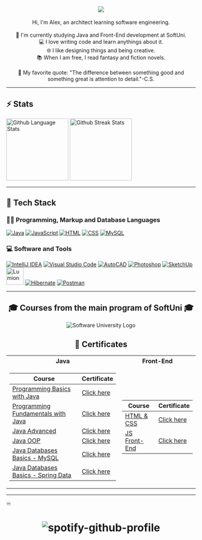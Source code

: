 <h2 align="center">
    <img src="https://readme-typing-svg.demolab.com?font=JetBrains+Mono&weight=435&size=30&pause=1000&color=006AFF&center=true&vCenter=true&width=435&lines=Hello+world!" />
</h2>

<p align="center">Hi, I'm Alex, an architect learning software engineering. 
    <br>
    <br>
    🔬 I'm currently studying Java and Front-End development at SoftUni.
    <br>
    💻 I love writing code and learn anythings about it.
    <br>
    🌐 I like designing things and being creative.
    <br>
    📚 When I am free, I read fantasy and fiction novels.
    <br>
    <br>
    📐 Мy favorite quote: "The difference between something good and something great is attention to detail."-C.S.
</p>
    
<hr>

<h2 align="left">⚡ Stats</h2>

<p align="left">
    <img height="165em align="center" src="https://github-readme-stats.vercel.app/api/top-langs/?username=aChaushev&layout=compact&theme=transparent&hide_border=true" alt="Github Language Stats" />
    <img height="165em align="center" src="https://streak-stats.demolab.com?user=aChaushev&theme=transparent&hide_border=true" alt="Github Streak Stats" /> 
</p>

<hr>

<h2 align="left">💫 Tech Stack</h2>
 <h3>👨‍💻 Programming, Markup and Database Languages</h3>
<p align="left">
  <a href="https://www.java.com/en/"><img src="https://skillicons.dev/icons?i=java" alt="Java" /></a>
  <a href="https://developer.mozilla.org/en-US/docs/Web/JavaScript"><img src="https://skillicons.dev/icons?i=js" alt="JavaScript" /></a>
  <a href="https://developer.mozilla.org/en-US/docs/Web/HTML"><img src="https://skillicons.dev/icons?i=html" alt="HTML" /></a>
  <a href="https://developer.mozilla.org/en-US/docs/Web/CSS"><img src="https://skillicons.dev/icons?i=css"  alt="CSS" /></a>
  <a href="https://www.mysql.com/"><img src="https://skillicons.dev/icons?i=mysql"  alt="MySQL" /></a>
</p>
   <h3>💻 Software and Tools</h3>
<p align="left">
  <a href="https://www.jetbrains.com/idea/"><img src="https://skillicons.dev/icons?i=idea" alt="IntelliJ IDEA" /></a> 
  <a href="https://code.visualstudio.com/"><img src="https://skillicons.dev/icons?i=vscode"  alt="Visual Studio Code" /></a> 
  <a href="https://www.autodesk.com/products/autocad/overview?term=1-YEAR&tab=subscription"><img src="https://skillicons.dev/icons?i=autocad" alt="AutoCAD" /></a> 
  <a href="https://www.adobe.com/products/photoshop.html"><img src="https://skillicons.dev/icons?i=ps" alt="Photoshop" /></a> 
  <a href="https://www.sketchup.com/"><img src="https://skillicons.dev/icons?i=sketchup" alt="SketchUp" /></a> 
  <a href="https://lumion.com/"><img width="46" src="https://designshop.hu/_assets/img/upload/big_262.jpg" alt="Lumion" /></a>
  <a href="https://hibernate.org/"><img src="https://skillicons.dev/icons?i=hibernate"  alt="Hibernate" /></a>
  <a href="https://www.postman.com/"><img src="https://skillicons.dev/icons?i=postman"  alt="Postman" /></a>
<!--   <a href="https://www.canva.com/"><img width="48" src="https://github.com/marwin1991/profile-technology-icons/assets/136815194/02494c7c-de6a-43a6-9293-6369696842ed" alt="Canva" /></a> -->  
</p>

<hr>

<h2 align="center">🎓 Courses from the main program of SoftUni 🎓</h2>

<p align="center">
<img src="https://codeweek-s3.s3.amazonaws.com/event_picture/SoftUni-Logo-Flat.png" alt="Software University Logo" />
</p>
  
<h2 align="center">📑 Certificates</h2>

<table align="center">
  <tr>
    <th> Java </th>
    <th> Front-End </th>
  </tr>
  
  <tr>
  <td>
    
  | **Course**                                                            | **Certificate**                                            |
  | --------------------------------------------------------------------- | ---------------------------------------------------------- |
  | <a href="https://softuni.bg/trainings/3868/programming-basics-with-java-september-2022"> Programming Basics with Java </a>               | <a href="https://softuni.bg/certificates/details/143281/ebe89bd5"> Click here</a> |
  | <a href="https://softuni.bg/trainings/3951/programming-fundamentals-with-java-january-2023"> Programming Fundamentals with Java </a>     | <a href="https://softuni.bg/certificates/details/167604/bd1dd247"> Click here</a> |
  | <a href="https://softuni.bg/trainings/4100/java-advanced-may-2023"> Java Advanced </a>                                                   | <a href="https://softuni.bg/certificates/details/174504/61d24f2f"> Click here</a> |
  | <a href="https://softuni.bg/trainings/4101/java-oop-june-2023"> Java OOP </a>                                                            | <a href="https://softuni.bg/certificates/details/181396/c9f1c5a2"> Click here</a> |
  | <a href="https://softuni.bg/trainings/4365/mysql-january-2024"> Java Databases Basics - MySQL </a>                                       | <a href="https://softuni.bg/certificates/details/202753/7a6703e9"> Click here</a> | 
  | <a href="https://softuni.bg/trainings/4366/spring-data-february-2024"> Java Databases Basics - Spring Data </a>                          | <a href="https://softuni.bg/certificates/details/209324/6a85f9f8"> Click here</a> | 
  
  </td>
  <td>
  
  | **Course**                                                                                  | **Certificate**                                                            |
  | ------------------------------------------------------------------------------------------- |--------------------------------------------------------------------------- |
  | <a href="https://softuni.bg/trainings/4239/html-and-css-september-2023"> HTML & CSS </a>    |  <a href="https://softuni.bg/certificates/details/190677/7e47ab25"> Click here</a>  |
  | <a href="https://softuni.bg/trainings/4240/js-front-end-october-2023"> JS Front-End </a>    |  <a href="https://softuni.bg/certificates/details/199095/5b419a9b"> Click here</a>  |
  
  </td>
  </tr>
</table>



<hr>

♾️<h1 align="center">![spotify-github-profile](https://spotify-github-profile.vercel.app/api/view?uid=31wwlckmbmci7zrctiaq73lpyudq&cover_image=false&theme=novatorem&show_offline=false&background_color=121212&interchange=false&bar_color=006aff&bar_color_cover=true)
</h1>



